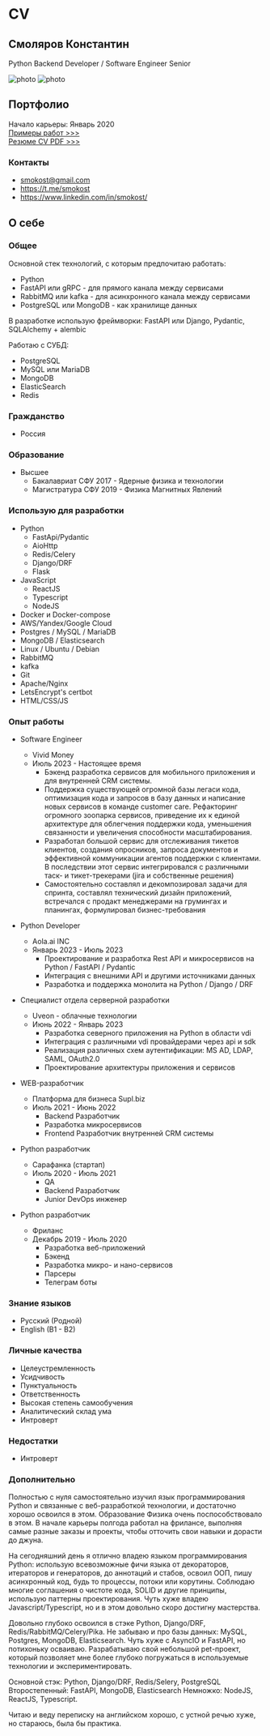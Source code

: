 # CV

## Смоляров Константин
Python Backend Developer / Software Engineer Senior

<p>
<img src="/files/f1.jpg" alt="photo">
<img src="/files/f3.jpg" alt="photo">
</p>

## Портфолио
Начало карьеры: Январь 2020  
[Примеры работ >>>](/portfolio)  
[Резюме CV PDF >>>](/cv_pdf/cv_resume.pdf)

### Контакты
* smokost@gmail.com
* https://t.me/smokost
* https://www.linkedin.com/in/smokost/

## О себе

### Общее
Основной стек технологий, с которым предпочитаю работать:
* Python
* FastAPI или gRPC - для прямого канала между сервисами
* RabbitMQ или kafka - для асинхронного канала между сервисами
* PostgreSQL или MongoDB - как хранилище данных

В разработке использую фреймворки:
FastAPI или Django, Pydantic, SQLAlchemy + alembic

Работаю с СУБД:
* PostgreSQL
* MySQL или MariaDB
* MongoDB
* ElasticSearch
* Redis


### Гражданство

* Россия

### Образование

* Высшее
    * Бакалавриат СФУ 2017 - Ядерные физика и технологии
    * Магистратура СФУ 2019 - Физика Магнитных Явлений

### Использую для разработки

* Python
    * FastApi/Pydantic
    * AioHttp
    * Redis/Celery
    * Django/DRF
    * Flask
* JavaScript
    * ReactJS
    * Typescript
    * NodeJS
* Docker и Docker-compose
* AWS/Yandex/Google Cloud
* Postgres / MySQL / MariaDB
* MongoDB / Elasticsearch
* Linux / Ubuntu / Debian
* RabbitMQ
* kafka
* Git
* Apache/Nginx
* LetsEncrypt's certbot
* HTML/CSS/JS

### Опыт работы

* Software Engineer
    * Vivid Money
    * Июль 2023 - Настоящее время
        * Бэкенд разработка сервисов для мобильного приложения и для внутренней CRM системы.
        * Поддержка существующей огромной базы легаси кода, оптимизация кода и запросов в базу данных и написание новых сервисов в команде customer care. Рефакторинг огромного зоопарка сервисов, приведение их к единой архитектуре для облегчения поддержки кода, уменьшения связанности и увеличения способности масштабирования.
        * Разработал большой сервис для отслеживания тикетов клиентов, создания опросников, запроса документов и эффективной коммуникации агентов поддержки с клиентами. В последствии этот сервис интегрировался с различными таск- и тикет-трекерами (jira и собственные решения)
        * Самостоятельно составлял и декомпозировал задачи для спринта, составлял технический дизайн приложений, встречался с продакт менеджерами на грумингах и планингах, формулировал бизнес-требования

* Python Developer
    * Aola.ai INC
    * Январь 2023 - Июль 2023
        * Проектирование и разработка Rest API и микросервисов на Python / FastAPI / Pydantic
        * Интеграция с внешними API и другими источниками данных
        * Разработка и поддержка монолита на Python / Django / DRF

* Специалист отдела серверной разработки
    * Uveon - облачные технологии
    * Июнь 2022 - Январь 2023
        * Разработка северного приложения на Python в области vdi
        * Интеграция с различными vdi провайдерами через api и sdk
        * Реализация различных схем аутентификации: MS AD, LDAP, SAML, OAuth2.0
        * Проектирование архитектуры приложения и сервисов

* WEB-разработчик
    * Платформа для бизнеса Supl.biz
    * Июль 2021 - Июнь 2022
        * Backend Разработчик
        * Разработка микросервисов
        * Frontend Разработчик внутренней CRM системы

* Python разработчик
    * Сарафанка (стартап)
    * Июль 2020 - Июль 2021
        * QA
        * Backend Разработчик
        * Junior DevOps инженер

* Python разработчик
    * Фриланс
    * Декабрь 2019 - Июль 2020
        * Разработка веб-приложений
        * Бэкенд
        * Разработка микро- и нано-сервисов
        * Парсеры
        * Телеграм боты

### Знание языков

* Русский (Родной)
* English (B1 - B2)

### Личные качества

* Целеустремленность
* Усидчивость
* Пунктуальность
* Ответственность
* Высокая степень самообучения
* Аналитический склад ума
* Интроверт

### Недостатки

* Интроверт


### Дополнительно

Полностью с нуля самостоятельно изучил язык программирования Python и связанные с веб-разработкой технологии, и достаточно хорошо освоился в этом. Образование Физика очень поспособствовало в этом. В начале карьеры полгода работал на фрилансе, выполняя самые разные заказы и проекты, чтобы отточить свои навыки и дорасти до джуна.

На сегодняшний день я отлично владею языком программирования Python: использую всевозможные фичи языка от декораторов, итераторов и генераторов, до аннотаций и стабов, освоил ООП, пишу асинхронный код, будь то процессы, потоки или корутины. Соблюдаю многие соглашения о чистоте кода, SOLID и другие принципы, использую паттерны проектирования. Чуть хуже владею Javascript/Typescript, но и в этом довольно скоро достигну мастерства.

Довольно глубоко освоился в стэке Python, Django/DRF, Redis/RabbitMQ/Celery/Pika. Не забываю и про базы данных: MySQL, Postgres, MongoDB, Elasticsearch. Чуть хуже с AsyncIO и FastAPI, но потихоньку осваиваю. Разрабатываю свой небольшой pet-проект, который позволяет мне более глубоко погружаться в используемые технологии и экспериментировать.

Основной стэк: Python, Django/DRF, Redis/Selery, PostgreSQL Второстепенный: FastAPI, MongoDB, Elasticsearch Немножко: NodeJS, ReactJS, Typescript.

Читаю и веду переписку на английском хорошо, с устной речью хуже, но стараюсь, была бы практика.
 
